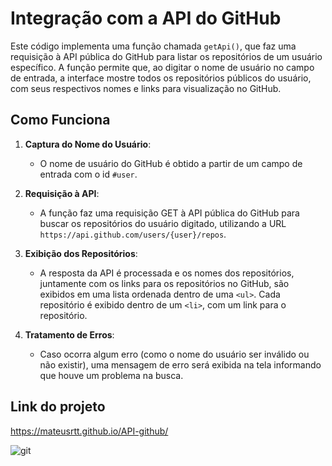 # Integração com a API do GitHub

Este código implementa uma função chamada `getApi()`, que faz uma requisição à API pública do GitHub para listar os repositórios de um usuário específico. A função permite que, ao digitar o nome de usuário no campo de entrada, a interface mostre todos os repositórios públicos do usuário, com seus respectivos nomes e links para visualização no GitHub.

## Como Funciona

1. **Captura do Nome do Usuário**: 
   - O nome de usuário do GitHub é obtido a partir de um campo de entrada com o id `#user`.

2. **Requisição à API**:
   - A função faz uma requisição GET à API pública do GitHub para buscar os repositórios do usuário digitado, utilizando a URL `https://api.github.com/users/{user}/repos`.

3. **Exibição dos Repositórios**:
   - A resposta da API é processada e os nomes dos repositórios, juntamente com os links para os repositórios no GitHub, são exibidos em uma lista ordenada dentro de uma `<ul>`. Cada repositório é exibido dentro de um `<li>`, com um link para o repositório.

4. **Tratamento de Erros**:
   - Caso ocorra algum erro (como o nome do usuário ser inválido ou não existir), uma mensagem de erro será exibida na tela informando que houve um problema na busca.


## Link do projeto

https://mateusrtt.github.io/API-github/

![git](https://github.com/user-attachments/assets/f6a1f98e-7647-4588-a1ca-424bb2d31e45)
